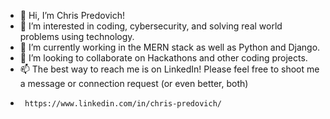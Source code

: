 - 👋 Hi, I’m Chris Predovich!
- 👀 I’m interested in coding, cybersecurity, and solving real world problems using technology.
- 🌱 I’m currently working in the MERN stack as well as Python and Django.
- 💞️ I’m looking to collaborate on Hackathons and other coding projects.
- 📫 The best way to reach me is on LinkedIn! Please feel free to shoot me a message or connection request (or even better, both)
-      https://www.linkedin.com/in/chris-predovich/

<!---
cwpredovich/cwpredovich is a ✨ special ✨ repository because its `README.md` (this file) appears on your GitHub profile.
You can click the Preview link to take a look at your changes.
--->
